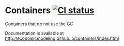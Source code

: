Containers [![CI status](https://travis-ci.org/economicmodeling/containers.svg)](https://travis-ci.org/economicmodeling/containers/)
==========

Containers that do not use the GC

Documentation is available at http://economicmodeling.github.io/containers/index.html
